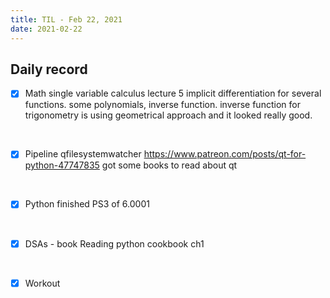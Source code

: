 ```yaml
---
title: TIL - Feb 22, 2021
date: 2021-02-22
---
```


## Daily record

- [x] Math
single variable calculus lecture 5 
implicit differentiation for several functions. some polynomials, inverse function. inverse function for trigonometry is using geometrical approach and it looked really good.
<br>


- [x] Pipeline
qfilesystemwatcher
https://www.patreon.com/posts/qt-for-python-47747835
got some books to read about qt
<br>


- [x] Python
finished PS3 of 6.0001 
<br>


- [x] DSAs - book
Reading python cookbook ch1
<br>


- [x] Workout
<br>


